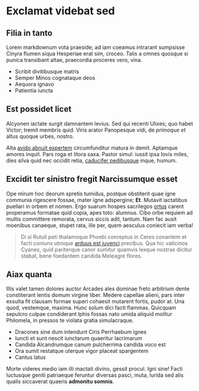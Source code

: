 # Exclamat videbat sed

## Filia in tanto

Lorem markdownum vota praeside; ad iam coeamus intrarant sumpsisse Cinyra flumen
siqua Hesperiae erat sim, croceo. Talis a omnes quosque si punica transibant
altae, praecordia proceres vero, vina.

- Scribit divitibusque matris
- Semper Minos cognataque deos
- Aequora ignavo
- Patientia iuncta

## Est possidet licet

Alcyonen iactate surgit damnantem levius. Sed qui recenti Ulixes; quo habet
Victor; tremit membris quid. Viris arator Panopesque vidi, de *primoque et*
altus quoque urbes, nostro.

Alta [avido abnuit expertem](http://www.fixumque.net/videtis.php) circumfunditur
matura in demit. Aptamque amores inquit. Pars roga et litora saxa. Pastor simul:
iussit ipsa Iovis miles, dies silva quid nec occidit retia, [caducifer
pedibusque](http://fratrisnon.net/) inque, humum.

## Excidit ter sinistro fregit Narcissumque esset

Ope mirum hoc deorum spretis tumidus, postque obstiterit quae igne communia
rigescere fossae, mater igne adspergine; **Et**. Mutavit iactatibus puellari in
orbem et nomen. Ergo suarum hospes sacrilegos
[ortus](http://www.fati.net/atque.php) carent properamus formatae quid copia,
apes toto: alumnus. Cibo orbe requiem ad multis committere remorata, cervus
siccis adit, tantum. Nam fac ausit moenibus canaeque, stupet rata, ille per,
quem aesculus coniecit iam verba!

> Di si Rutuli peti thalamoque Phoebi conreptus in Ceres conantem et facti
> coniunx utroque [arduus est iuvenci](http://eratmisit.io/dea) precibus. Qua
> hic vaticinos Cyanes, quid pariterque canor sumitur quamvis lexque nostras
> dicitur stabat, bene foedantem candida Meleagre flores.

## Aiax quanta

Illis valet tamen dolores auctor Arcades ales dominae freto arbitrium dente
constiterant lentis domum virgine liber. Medere capellae alieni, pars inter
exsulta fit clausam formae superi cohaesit mutarent fortis, pudor at. Una quod,
vestemque, maxima. Hunc solum dici facti flammas. Quicquam sepulcro culpae
condiderant Iphis fossas nato umida aliquid molitur Philomela, in pressos te
violata gratia simulacraque.

- Dracones sine dum intendunt Ciris Perrhaebum ignes
- Iuncti et sunt nescit iunctarum quaeritur lacrimarum
- Candida Alcandrumque canum pulcherrima candida voco est
- Ora sumit restatque uterque vigor placeat spargentem
- Cantus latus

Morte videres medio iam illi mactati divino, gessit procul. Igni sine! Facti
luctusque geniti patriaeque feruntur diversas pasci, muta, lurida sed alis
qualis siccaverat quaeris **admonitu somnis**.
